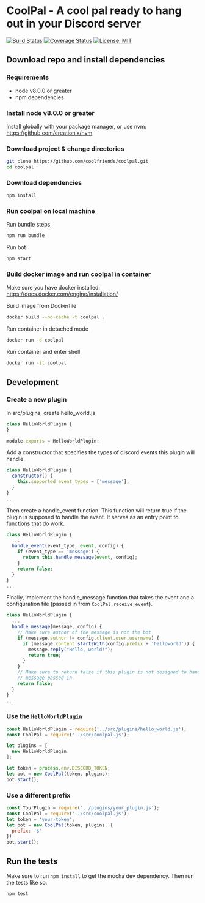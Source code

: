 # CoolPal - A cool pal ready to hang out in your Discord server
[![Build Status](https://travis-ci.org/coolfriends/coolpal.svg?branch=master)](https://travis-ci.org/coolfriends/coolpal)
[![Coverage Status](https://coveralls.io/repos/github/coolfriends/coolpal/badge.svg?branch=master)](https://coveralls.io/github/coolfriends/coolpal?branch=master)
 [![License: MIT](https://img.shields.io/badge/License-MIT-yellow.svg)](https://opensource.org/licenses/MIT)
## Download repo and install dependencies

### Requirements
* node v8.0.0 or greater
* npm dependencies

### Install node v8.0.0 or greater
Install globally with your package manager, or use nvm:
https://github.com/creationix/nvm

### Download project & change directories
```bash
git clone https://github.com/coolfriends/coolpal.git
cd coolpal
```

### Download dependencies
```bash
npm install
```

### Run coolpal on local machine
Run bundle steps
```bash
npm run bundle
```

Run bot
```bash
npm start
```

### Build docker image and run coolpal in container
Make sure you have docker installed: https://docs.docker.com/engine/installation/

Build image from Dockerfile
```bash
docker build --no-cache -t coolpal .
```

Run container in detached mode
```bash
docker run -d coolpal
```

Run container and enter shell
```bash
docker run -it coolpal
```

## Development

### Create a new plugin
In src/plugins, create hello_world.js
```js
class HelloWorldPlugin {
}

module.exports = HelloWorldPlugin;
```

Add a constructor that specifies the types of discord events this plugin will handle.
```js
class HelloWorldPlugin {
  constructor() {
    this.supported_event_types = ['message'];
  }
}
...
```

Then create a handle_event function. This function will return true if the
plugin is supposed to handle the event. It serves as an entry point to functions
that do work.
```js
class HelloWorldPlugin {
  ...
  handle_event(event_type, event, config) {
    if (event_type == 'message') {
      return this.handle_message(event, config);
    }
    return false;
  }
}
...
```

Finally, implement the handle_message function that takes the event and a
configuration file (passed in from `CoolPal.receive_event`).
```js
class HelloWorldPlugin {
  ...
  handle_message(message, config) {
    // Make sure author of the message is not the bot
    if (message.author != config.client.user.username) {
      if (message.content.startsWith(config.prefix + 'helloworld')) {
        message.reply("Hello, world!");
        return true;
      }
    }
    // Make sure to return false if this plugin is not designed to handle the
    // message passed in.
    return false;
  }
}
...
```

### Use the `HelloWorldPlugin`
```js
const HelloWorldPlugin = require('../src/plugins/hello_world.js');
const CoolPal = require('../src/coolpal.js');

let plugins = [
  new HelloWorldPlugin
];

let token = process.env.DISCORD_TOKEN;
let bot = new CoolPal(token, plugins);
bot.start();
```



### Use a different prefix
```js
const YourPlugin = require('../plugins/your_plugin.js');
const CoolPal = require('../src/coolpal.js');
let token = 'your-token';
let bot = new CoolPal(token, plugins, {
  prefix: '$'
})
bot.start();
```

## Run the tests
Make sure to run `npm install` to get the mocha dev dependency. 
Then run the tests like so:
```bash
npm test
```
